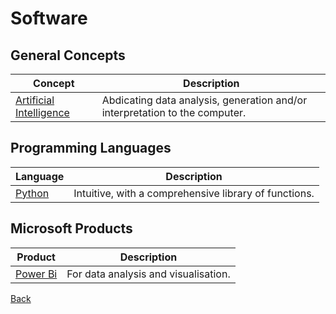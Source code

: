 # Software

## General Concepts
| Concept | Description|
|---|---|
| [Artificial Intelligence](ai.md) | Abdicating data analysis, generation and/or interpretation to the computer.|

## Programming Languages
| Language | Description|
|---|---|
| [Python](python.md) | Intuitive, with a comprehensive library of functions.|

## Microsoft Products
| Product | Description|
|---|---|
| [Power Bi](power_bi.md) | For data analysis and visualisation.|

[Back](../README.md)
